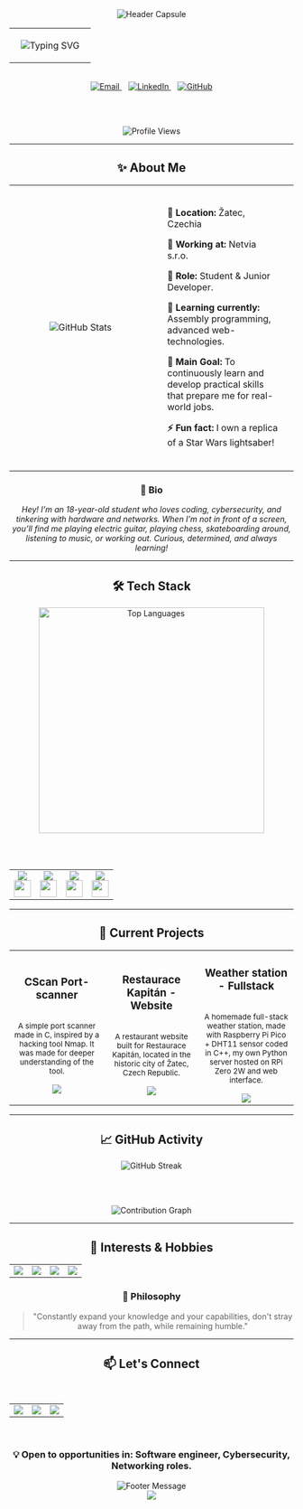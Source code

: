 <div align="center">
  <img src="https://capsule-render.vercel.app/api?type=waving&color=gradient&customColorList=0,2,2,5,30&height=300&section=header&text=Kristián%20Botek&fontSize=50&fontColor=fff&animation=fadeIn&fontAlignY=38&desc=Junior%20Developer%20%7C%20Netvia&descAlignY=58&descAlign=50" alt="Header Capsule"/>
</div>
<div align="center">
  <!-- Glassmorphism Profile Card (effect limited on GitHub) -->
  <table>
    <tr>
      <td align="center" style="padding: 20px; border-radius: 15px;">
<img src="https://readme-typing-svg.herokuapp.com?font=Poppins&weight=300&size=24&duration=4000&pause=500&color=6C63FF&center=true&vCenter=true&multiline=true&width=600&height=80&lines=Student,%20Junior%20Dev.;Coding.%20Cybersecurity.%20Networking.%20Hardware." alt="Typing SVG" />
      </td>
    </tr>
  </table>
  
  <br/>
  
  <!-- Clean Social Links -->
  <a href="mailto:botek.kristian@gmail.com">
    <img src="https://img.shields.io/badge/Email-6C63FF?style=flat-square&logo=gmail&logoColor=white&labelColor=transparent" alt="Email"/>
  </a>
  &nbsp;&nbsp;
  <a href="https://linkedin.com/in/kristianbotek">
    <img src="https://img.shields.io/badge/LinkedIn-4ECDC4?style=flat-square&logo=linkedin&logoColor=white&labelColor=transparent" alt="LinkedIn"/>
  </a>
  &nbsp;&nbsp;
  <a href="https://github.com/kristus310">
    <img src="https://img.shields.io/badge/GitHub-45B7D1?style=flat-square&logo=github&logoColor=white&labelColor=transparent" alt="GitHub"/>
  </a>
  
  <br/><br/>
  
  ![Profile Views](https://komarev.com/ghpvc/?username=kristus310&color=6C63FF&style=flat-square&label=visitors)
</div>


---

<div align="center">

## ✨ About Me

<table>
  <tr>
    <td align="center" width="50%">
      <img src="https://github-readme-stats.vercel.app/api?username=kristus310&show_icons=true&theme=transparent&hide_border=true&title_color=6C63FF&icon_color=FF6B6B&text_color=4A4A4A&bg_color=00000000" alt="GitHub Stats"/>
    </td>
    <td align="center" width="50%">
      <div style="text-align: left; padding: 20px;">
        <p><strong>📍 Location:</strong> Žatec, Czechia</p>
        <p><strong>🏢 Working at:</strong> Netvia s.r.o.</p>
        <p><strong>💼 Role:</strong> Student & Junior Developer.</p>
        <p><strong>🌱 Learning currently:</strong> Assembly programming, advanced web-technologies.</p>
        <p><strong>🎯 Main Goal:</strong> To continuously learn and develop practical skills that prepare me for real-world jobs.</p>
        <p><strong>⚡ Fun fact:</strong> I own a replica of a Star Wars lightsaber!</p>
      </div>
    </td>
  </tr>
</table>

</div>

<div align="center">

### 💭 Bio
*Hey! I’m an 18-year-old student who loves coding, cybersecurity, and tinkering with hardware and networks. When I’m not in front of a screen, you’ll find me playing electric guitar, playing chess, skateboarding around, listening to music, or working out. Curious, determined, and always learning!*

</div>

---

<div align="center">

## 🛠️ Tech Stack

<!-- Language Stats -->
<img width="400" src="https://github-readme-stats.vercel.app/api/top-langs/?username=kristus310&layout=compact&theme=transparent&hide_border=true&title_color=6C63FF&text_color=4A4A4A&bg_color=00000000" alt="Top Languages"/>

<br/><br/>

<!-- Skills Grid -->
<table>
  <tr>
    <td align="center">
      <img src="https://img.shields.io/badge/Frontend-6C63FF?style=for-the-badge&logoColor=white"/>
      <br/>
      <a href="https://skillicons.dev">
        <img src="https://skillicons.dev/icons?i=js,react,bootstrap,tailwindcss" height="30"/>
      </a>
    </td>
    <td align="center">
      <img src="https://img.shields.io/badge/Backend-FF6B6B?style=for-the-badge&logoColor=white"/>
      <br/>
      <a href="https://skillicons.dev">
        <img src="https://skillicons.dev/icons?i=python,go,flask" height="30"/>
      </a>
    </td>
    <td align="center">
      <img src="https://img.shields.io/badge/Database-4ECDC4?style=for-the-badge&logoColor=white"/>
      <br/>
      <a href="https://skillicons.dev">
        <img src="https://skillicons.dev/icons?i=sqlite,mysql" height="30"/>
      </a>
    </td>
    <td align="center">
      <img src="https://img.shields.io/badge/Tools-45B7D1?style=for-the-badge&logoColor=white"/>
      <br/>
      <a href="https://skillicons.dev">
        <img src="https://skillicons.dev/icons?i=linux,git,github,vscode" height="30"/>
      </a>
    </td>
  </tr>
</table>


</div>

---

<div align="center">

## 🚀 Current Projects

<table>
  <tr>
    <td align="center" width="33%">
      <div style="min-height: 120px; display: flex; flex-direction: column; justify-content: space-between;">
        <h3>CScan Port-scanner</h3>
        <p><sub>A simple port scanner made in C, inspired by a hacking tool Nmap. It was made for deeper understanding of the tool.</sub></p>
        <a href="https://github.com/kristus310/cscan-portscanner">
          <img src="https://img.shields.io/badge/View%20Project-6C63FF?style=flat-square&logo=github&logoColor=white"/>
        </a>
      </div>
    </td>
    <td align="center" width="33%">
      <div style="min-height: 120px; display: flex; flex-direction: column; justify-content: space-between;">
        <h3>Restaurace Kapitán - Website</h3>
        <p><sub>A restaurant website built for Restaurace Kapitán, located in the historic city of Žatec, Czech Republic.</sub></p>
        <a href="https://restaurace-kapitan.cz">
          <img src="https://img.shields.io/badge/View%20Project-FF6B6B?style=flat-square&logo=github&logoColor=white"/>
        </a>
      </div>
    </td>
    <td align="center" width="33%">
      <div style="min-height: 120px; display: flex; flex-direction: column; justify-content: space-between;">
        <h3>Weather station - Fullstack</h3>
        <p><sub>A homemade full-stack weather station, made with Raspberry Pi Pico + DHT11 sensor coded in C++, my own Python server hosted on RPi Zero 2W and web interface.</sub></p>
        <a href="https://github.com/kristus310/weather-station-fullstack">
          <img src="https://img.shields.io/badge/View%20Project-4ECDC4?style=flat-square&logo=github&logoColor=white"/>
        </a>
      </div>
    </td>
  </tr>
</table>

</div>

---

<div align="center">

## 📈 GitHub Activity

<img src="https://github-readme-streak-stats.herokuapp.com/?user=kristus310&theme=transparent&hide_border=true&stroke=6C63FF&ring=FF6B6B&fire=4ECDC4&currStreakLabel=6C63FF&background=00000000" alt="GitHub Streak"/>

<br/><br/>

<img src="https://github-readme-activity-graph.vercel.app/graph?username=kristus310&theme=minimal&hide_border=true&bg_color=00000000&color=6C63FF&line=FF6B6B&point=4ECDC4&area=true&area_color=6C63FF" alt="Contribution Graph"/>

</div>

---

<div align="center">

## 🎨 Interests & Hobbies

<table>
  <tr>
    <td align="center">
      <img src="https://img.shields.io/badge/Coding & Cybesecurity-6C63FF?style=flat-square&logoColor=white"/>
    </td>
    <td align="center">
      <img src="https://img.shields.io/badge/Hardware & Networking-FF6B6B?style=flat-square&logoColor=white"/>
    </td>
    <td align="center">
      <img src="https://img.shields.io/badge/Chess & Music-4ECDC4?style=flat-square&logoColor=white"/>
    </td>
    <td align="center">
      <img src="https://img.shields.io/badge/Skateboard & Working out-45B7D1?style=flat-square&logoColor=white"/>
    </td>
  </tr>
</table>

### 🌟 Philosophy
> "Constantly expand your knowledge and your capabilities, don't stray away from the path, while remaining humble."

</div>

---

<div align="center">

## 📫 Let's Connect

<br/>

<table>
  <tr>
    <td align="center">
      <a href="mailto:botek.kristian@gmail.com">
        <img src="https://img.shields.io/badge/Email-6C63FF?style=for-the-badge&logo=gmail&logoColor=white"/>
      </a>
    </td>
    <td align="center">
      <a href="https://linkedin.com/in/kristianbotek">
        <img src="https://img.shields.io/badge/LinkedIn-4ECDC4?style=for-the-badge&logo=linkedin&logoColor=white"/>
      </a>
    </td>
    <td align="center">
      <a href="https://github.com/kristus310/">
        <img src="https://img.shields.io/badge/GitHub-FF6B6B?style=for-the-badge&logo=firefox&logoColor=white"/>
      </a>
    </td>
  </tr>
</table>

<br/>

### 💡 Open to opportunities in: Software engineer, Cybersecurity, Networking roles.

<img src="https://readme-typing-svg.herokuapp.com?font=Poppins&weight=300&size=18&duration=4000&pause=1000&color=6C63FF&center=true&vCenter=true&width=500&lines=Thanks+for+stopping+by!+✨;Let's+create+something+amazing+together!+🚀;Always+happy+to+connect+and+collaborate!+💫" alt="Footer Message"/>

</div>

<div align="center">
  <img src="https://capsule-render.vercel.app/api?type=waving&color=gradient&customColorList=0,2,2,5,30&height=100&section=footer"/>
</div>
